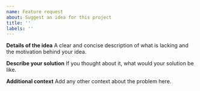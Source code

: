 ```yaml
---
name: Feature request
about: Suggest an idea for this project
title: ''
labels: ''
---
```


**Details of the idea**
A clear and concise description of what is lacking and the
motivation behind your idea.

**Describe your solution**
If you thought about it, what would your solution be like.

**Additional context**
Add any other context about the problem here.

